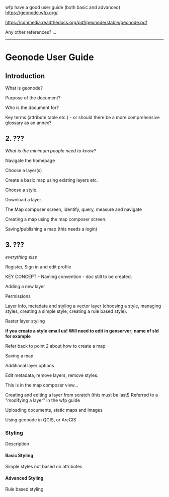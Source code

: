 
wfp have a good user guide (both basic and advanced)
https://geonode.wfp.org/

https://cdnmedia.readthedocs.org/pdf/geonode/stable/geonode.pdf

Any other references?
...

---

# Geonode User Guide

## Introduction

What is geonode?

Purpose of the document?

Who is the document for?

Key terms (attribute table etc.) - or should there be a more comprehensive glossary as an annex?

## 2. ???

_What is the minimum people need to know?_

Navigate the homepage

Choose a layer(s)

Create a basic map using existing layers etc.

Choose a style.

Download a layer.

The Map composer screen, identify, query, measure and navigate

Creating a map using the map composer screen.

Saving/publishing a map (this needs a login)

## 3. ???

_everything else_

Register, Sign in and edit profile

KEY CONCEPT - Naming convention - doc still to be created. 

Adding a new layer

Permissions

Layer info, metadata and styling a vector layer (choosing a style, managing styles, creating a simple style, creating a rule based 
style).

Raster layer styling

__if you create a style email us! Will need to edit in geoserver; name of sld for example__



Refer back to point 2 about how to create a map



Saving a map



Additional layer options

Edit metadata, remove layers, remove styles.


This is in the map composer view...

Creating and editing a layer from scratch (this must be last!) Referred to a "modifying a layer" in the wfp guide


Uploading documents, static maps and images

Using geonode in QGIS, or ArcGIS

### Styling

Description

#### Basic Styling

Simple styles not based on attributes

#### Advanced Styling

Rule based styling
